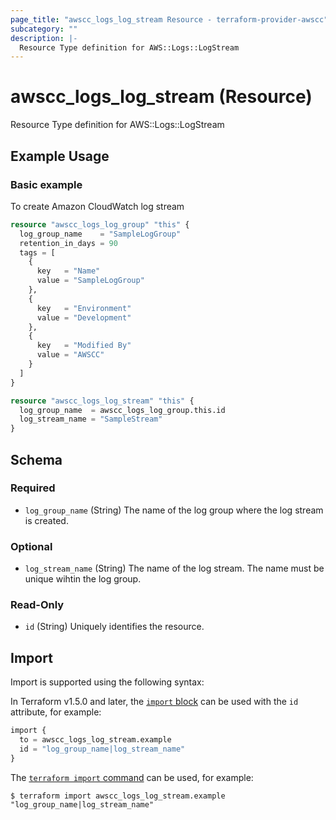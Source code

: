 ```yaml
---
page_title: "awscc_logs_log_stream Resource - terraform-provider-awscc"
subcategory: ""
description: |-
  Resource Type definition for AWS::Logs::LogStream
---
```


# awscc_logs_log_stream (Resource)

Resource Type definition for AWS::Logs::LogStream

## Example Usage

### Basic example
To create Amazon CloudWatch log stream
```terraform
resource "awscc_logs_log_group" "this" {
  log_group_name    = "SampleLogGroup"
  retention_in_days = 90
  tags = [
    {
      key   = "Name"
      value = "SampleLogGroup"
    },
    {
      key   = "Environment"
      value = "Development"
    },
    {
      key   = "Modified By"
      value = "AWSCC"
    }
  ]
}

resource "awscc_logs_log_stream" "this" {
  log_group_name  = awscc_logs_log_group.this.id
  log_stream_name = "SampleStream"
}
```

<!-- schema generated by tfplugindocs -->
## Schema

### Required

- `log_group_name` (String) The name of the log group where the log stream is created.

### Optional

- `log_stream_name` (String) The name of the log stream. The name must be unique wihtin the log group.

### Read-Only

- `id` (String) Uniquely identifies the resource.

## Import

Import is supported using the following syntax:

In Terraform v1.5.0 and later, the [`import` block](https://developer.hashicorp.com/terraform/language/import) can be used with the `id` attribute, for example:

```terraform
import {
  to = awscc_logs_log_stream.example
  id = "log_group_name|log_stream_name"
}
```

The [`terraform import` command](https://developer.hashicorp.com/terraform/cli/commands/import) can be used, for example:

```shell
$ terraform import awscc_logs_log_stream.example "log_group_name|log_stream_name"
```